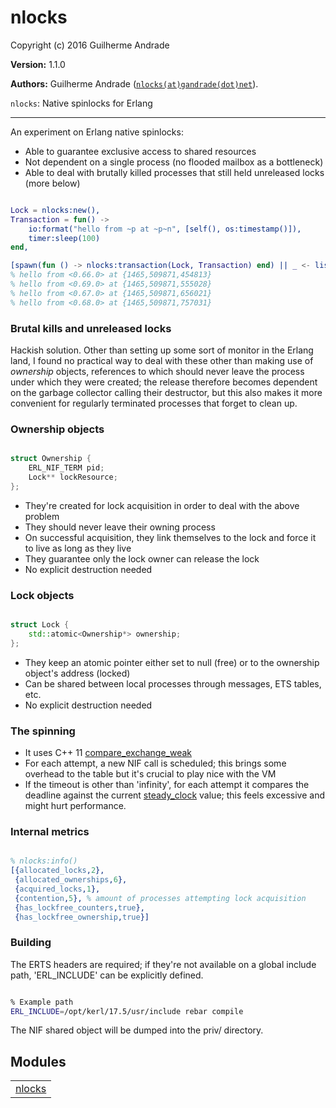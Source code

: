 

# nlocks #

Copyright (c) 2016 Guilherme Andrade

__Version:__ 1.1.0

__Authors:__ Guilherme Andrade ([`nlocks(at)gandrade(dot)net`](mailto:nlocks(at)gandrade(dot)net)).

`nlocks`: Native spinlocks for Erlang


---------

An experiment on Erlang native spinlocks:
* Able to guarantee exclusive access to shared resources
* Not dependent on a single process (no flooded mailbox as a bottleneck)
* Able to deal with brutally killed processes that still held unreleased locks (more below)

```erlang

Lock = nlocks:new(),
Transaction = fun() ->
    io:format("hello from ~p at ~p~n", [self(), os:timestamp()]),
    timer:sleep(100)
end,

[spawn(fun () -> nlocks:transaction(Lock, Transaction) end) || _ <- lists:seq(1, 4)].
% hello from <0.66.0> at {1465,509871,454813}
% hello from <0.69.0> at {1465,509871,555028}
% hello from <0.67.0> at {1465,509871,656021}
% hello from <0.68.0> at {1465,509871,757031}

```


### <a name="Brutal_kills_and_unreleased_locks">Brutal kills and unreleased locks</a> ###

Hackish solution. Other than setting up some sort of monitor in the Erlang land, I found no practical way to deal with these other than making use of _ownership_ objects, references to which should never leave the process under which they were created; the release therefore becomes dependent on the garbage collector calling their destructor, but this also makes it more convenient for regularly terminated processes that forget to clean up.


### <a name="Ownership_objects">Ownership objects</a> ###


```c++

struct Ownership {
    ERL_NIF_TERM pid;
    Lock** lockResource;
};

```

* They're created for lock acquisition in order to deal with the above problem
* They should never leave their owning process
* On successful acquisition, they link themselves to the lock and force it to live as long as they live
* They guarantee only the lock owner can release the lock
* No explicit destruction needed


### <a name="Lock_objects">Lock objects</a> ###


```c++

struct Lock {
    std::atomic<Ownership*> ownership;
};

```

* They keep an atomic pointer either set to null (free) or to the ownership object's address (locked)
* Can be shared between local processes through messages, ETS tables, etc.
* No explicit destruction needed


### <a name="The_spinning">The spinning</a> ###

* It uses C++ 11 [compare_exchange_weak](http://en.cppreference.com/w/cpp/atomic/atomic/compare_exchange)
* For each attempt, a new NIF call is scheduled; this brings some overhead to the table but it's crucial to play nice with the VM
* If the timeout is other than 'infinity', for each attempt it compares the deadline against the current [steady_clock](http://en.cppreference.com/w/cpp/chrono/steady_clock) value; this feels excessive and might hurt performance.


### <a name="Internal_metrics">Internal metrics</a> ###


```erlang

% nlocks:info()
[{allocated_locks,2},
 {allocated_ownerships,6},
 {acquired_locks,1},
 {contention,5}, % amount of processes attempting lock acquisition
 {has_lockfree_counters,true},
 {has_lockfree_ownership,true}]

```


### <a name="Building">Building</a> ###

The ERTS headers are required; if they're not available on a global include path, 'ERL_INCLUDE' can be explicitly defined.

```bash

% Example path
ERL_INCLUDE=/opt/kerl/17.5/usr/include rebar compile

```

The NIF shared object will be dumped into the priv/ directory.


## Modules ##


<table width="100%" border="0" summary="list of modules">
<tr><td><a href="https://github.com/g-andrade/nlocks/blob/master/doc/nlocks.md" class="module">nlocks</a></td></tr></table>

